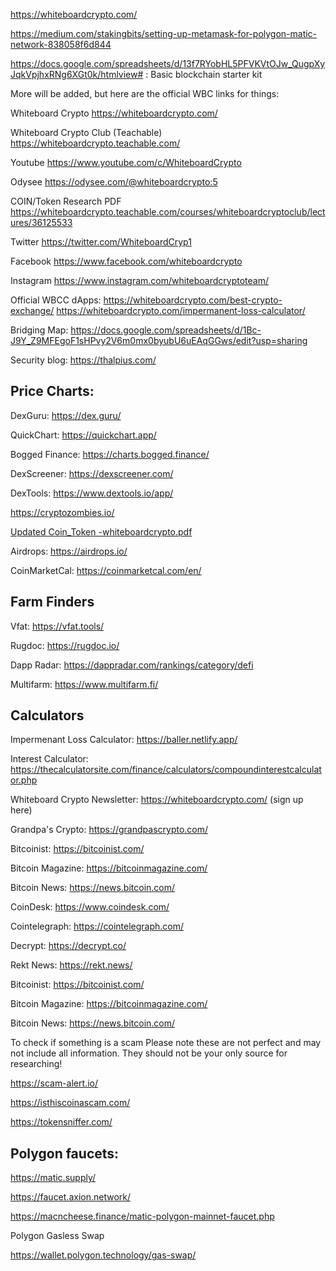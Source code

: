 https://whiteboardcrypto.com/

https://medium.com/stakingbits/setting-up-metamask-for-polygon-matic-network-838058f6d844

https://docs.google.com/spreadsheets/d/13f7RYobHL5PFVKVtOJw_QugpXyJqkVpjhxRNg6XGt0k/htmlview# : Basic blockchain starter kit

More will be added, but here are the official WBC links for things:

Whiteboard Crypto
https://whiteboardcrypto.com/

Whiteboard Crypto Club (Teachable)
https://whiteboardcrypto.teachable.com/

Youtube
https://www.youtube.com/c/WhiteboardCrypto

Odysee
https://odysee.com/@whiteboardcrypto:5

COIN/Token Research PDF
https://whiteboardcrypto.teachable.com/courses/whiteboardcryptoclub/lectures/36125533

Twitter
https://twitter.com/WhiteboardCryp1

Facebook
https://www.facebook.com/whiteboardcrypto

Instagram
https://www.instagram.com/whiteboardcryptoteam/

Official WBCC dApps:
https://whiteboardcrypto.com/best-crypto-exchange/
https://whiteboardcrypto.com/impermanent-loss-calculator/

Bridging Map:
https://docs.google.com/spreadsheets/d/1Bc-J9Y_Z9MFEgoF1sHPvy2V6m0mx0byubU6uEAqGGws/edit?usp=sharing

Security blog:
https://thalpius.com/

## Price Charts:

DexGuru: https://dex.guru/

QuickChart: https://quickchart.app/

Bogged Finance: https://charts.bogged.finance/

DexScreener: https://dexscreener.com/

DexTools: https://www.dextools.io/app/

https://cryptozombies.io/

[Updated Coin_Token -whiteboardcrypto.pdf](https://github.com/manishchembeti/sephitron/files/8172146/Updated.Coin_Token.-whiteboardcrypto.pdf)

Airdrops: https://airdrops.io/

CoinMarketCal: https://coinmarketcal.com/en/

## Farm Finders

Vfat: https://vfat.tools/

Rugdoc: https://rugdoc.io/

Dapp Radar: https://dappradar.com/rankings/category/defi

Multifarm: https://www.multifarm.fi/

## Calculators

Impermenant Loss Calculator: https://baller.netlify.app/

Interest Calculator: https://thecalculatorsite.com/finance/calculators/compoundinterestcalculator.php

Whiteboard Crypto Newsletter: https://whiteboardcrypto.com/ (sign up here)

Grandpa's Crypto: https://grandpascrypto.com/

Bitcoinist: https://bitcoinist.com/

Bitcoin Magazine: https://bitcoinmagazine.com/

Bitcoin News: https://news.bitcoin.com/

CoinDesk: https://www.coindesk.com/

Cointelegraph: https://cointelegraph.com/

Decrypt: https://decrypt.co/

Rekt News: https://rekt.news/

Bitcoinist: https://bitcoinist.com/

Bitcoin Magazine: https://bitcoinmagazine.com/

Bitcoin News: https://news.bitcoin.com/

To check if something is a scam Please note these are not perfect and may not include all information. 
They should not be your only source for researching!

https://scam-alert.io/

https://isthiscoinascam.com/

https://tokensniffer.com/

## Polygon faucets:

https://matic.supply/

https://faucet.axion.network/

https://macncheese.finance/matic-polygon-mainnet-faucet.php

Polygon Gasless Swap

https://wallet.polygon.technology/gas-swap/
